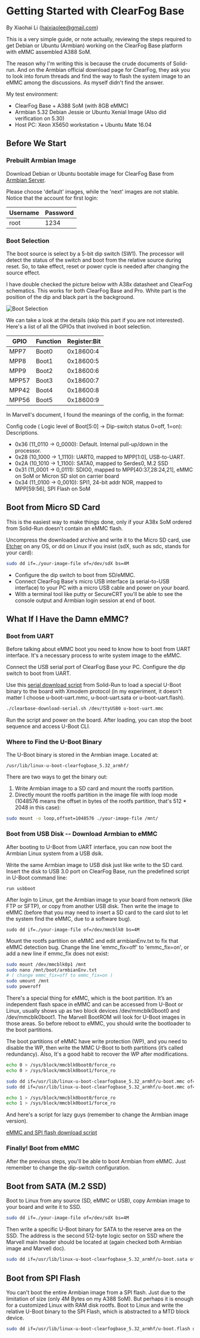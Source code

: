 # Getting Started with ClearFog Base

By Xiaohai Li (haixiaolee@gmail.com)

This is a very simple guide, or note actually, reviewing the steps required to get Debian or Ubuntu (Armbian) working on the ClearFog Base platform with eMMC assembled A388 SoM.

The reason why I'm writing this is because the crude documents of Solid-run. And on the Armbian official download page for ClearFog, they ask you to look into forum threads and find the way to flash the system image to an eMMC among the discussions. As myself didn't find the answer.

My test environment:

 - ClearFog Base + A388 SoM (with 8GB eMMC)
 - Armbian 5.32 Debian Jessie or Ubuntu Xenial Image (Also did verification on 5.30)
 - Host PC: Xeon X5650 workstation + Ubuntu Mate 16.04

## Before We Start

### Prebuilt Armbian Image

Download Debian or Ubuntu bootable image for ClearFog Base from [Armbian Server](https://dl.armbian.com/clearfogbase/). 

Please choose 'default' images, while the 'next' images are not stable. Notice that the account for first login:

|   Username    |   Password    |
|   ---         |   ---         |       
|   root        |   1234        |

### Boot Selection

The boot source is select by a 5-bit dip switch (SW1). The processor will detect the status of the switch and boot from the relative source during reset. So, to take effect, reset or power cycle is needed after changing the source effect.

I have double checked the picture below with A38x datasheet and ClearFog schematics. This works for both ClearFog Base and Pro. White part is the position of the dip and black part is the background.

![Boot Selection](../pic/clearfog_base_boot_sel.jpg?raw=true)

We can take a look at the details (skip this part if you are not interested). Here's a list of all the GPIOs that involved in boot selection.

|   GPIO        |   Function    |   Register:Bit    |
|   ---         |   ---         |   ---             |
|   MPP7        |   Boot0       |   0x18600:4       |
|   MPP8        |   Boot1       |   0x18600:5       |
|   MPP9        |   Boot2       |   0x18600:6       |
|   MPP57       |   Boot3       |   0x18600:7       |
|   MPP42       |   Boot4       |   0x18600:8       |
|   MPP56       |   Boot5       |   0x18600:9       |

In Marvell's document, I found the meanings of the config, in the format: 

Config code ( Logic level of Boot[5:0] -> Dip-switch status 0=off, 1=on): Descriptions.

- 0x36 (11_0110 -> 0_0000): Default. Internal pull-up/down in the processor.
- 0x28 (10_1000 -> 1_1110): UART0, mapped to MPP[1:0], USB-to-UART.
- 0x2A (10_1010 -> 1_1100): SATA0, mapped to Serdes0, M.2 SSD
- 0x31 (11_0001 -> 0_0111): SDIO0, mapped to MPP[40:37,28:24,21], eMMC on SoM or Micron SD slot on carrier board
- 0x34 (11_0100 -> 0_0010): SPI1, 24-bit addr NOR, mapped to MPP[59:56], SPI Flash on SoM

## Boot from Micro SD Card

This is the easiest way to make things done, only if your A38x SoM ordered from Solid-Run doesn't contain an eMMC flash.

Uncompress the downloaded archive and write it to the Micro SD card, use [Etcher](https://www.etcher.io/) on any OS, or dd on Linux if you insist (sdX, such as sdc, stands for your card):

```sh
sudo dd if=./your-image-file of=/dev/sdX bs=4M
```

 - Configure the dip switch to boot from SD/eMMC. 
 - Connect ClearFog Base's micro USB interface (a serial-to-USB interface) to your PC with a micro USB cable and power on your board. 
 - With a terminal tool like putty or SecureCRT you'll be able to see the console output and Armbian login session at end of boot.

## What If I Have the Damn eMMC?

### Boot from UART

Before talking about eMMC boot you need to know how to boot from UART interface. It's a necessary process to write system image to the eMMC.

Connect the USB serial port of ClearFog Base your PC. Configure the dip switch to boot from UART.

Use this [serial download script](https://github.com/nightseas/arm_applications/blob/master/script/clearfogbase-download-serial.sh) from Solid-Run to load a special U-Boot  binary to the board with Xmodem protocol (in my experiment, it doesn't matter I choose u-boot-uart.mmc, u-boot-uart.sata or u-boot-uart.flash). 

```sh
./clearbase-download-serial.sh /dev/ttyUSB0 u-boot-uart.mmc
```

Run the script and power on the board. After loading, you can stop the boot sequence and access U-Boot CLI.


### Where to Find the U-Boot Binary

The U-Boot binary is stored in the Armbian image. Located at:

```
/usr/lib/linux-u-boot-clearfogbase_5.32_armhf/
```

There are two ways to get the binary out:

 1. Write Armbian image to a SD card and mount the rootfs partition.
 2. Directly mount the rootfs partition in the image file with loop mode (1048576 means the offset in bytes of the rootfs partition, that's 512 * 2048 in this case):

```sh
sudo mount -o loop,offset=1048576 ./your-image-file /mnt/
```

### Boot from USB Disk -- Download Armbian to eMMC

After booting to U-Boot from UART interface, you can now boot the Armbian Linux system from a USB dsik.

Write the same Armbian image to USB disk just like write to the SD card. Insert the disk to USB 3.0 port on ClearFog Base, run the predefined script in U-Boot command line:

```
run usbboot
```

After login to Linux, get the Armbian image to your board from network (like FTP or SFTP), or copy from another USB disk. Then write the image to eMMC (before that you may need to insert a SD card to the card slot to let the system find the eMMC, due to a software bug).

```
sudo dd if=./your-image-file of=/dev/mmcblk0 bs=4M
```

Mount the rootfs partition on eMMC and edit armbianEnv.txt to fix that eMMC detection bug. Change the line 'emmc_fix=off' to 'emmc_fix=on', or add a new line if emmc_fix does not exist:

```sh
sudo mount /dev/mmcblk0p1 /mnt
sudo nano /mnt/boot/armbianEnv.txt
# ( change emmc_fix=off to emmc_fix=on )
sudo umount /mnt
sudo poweroff
```

There's a special thing for eMMC, which is the boot partition. It’s an independent flash space in eMMC and can be accessed from U-Boot or Linux, usually shows up as two block devices /dev/mmcblk0boot0 and /dev/mmcblk0boot1. The Marvell BootROM will look for U-Boot images in those areas. So before reboot to eMMC, you should write the bootloader to the boot partitions.

The boot partitions of eMMC have write protection (WP), and you need to disable the WP, then write the MMC U-Boot to both partitions (it’s called redundancy). Also, It's a good habit to recover the WP after modifications.

```sh
echo 0 > /sys/block/mmcblk0boot0/force_ro
echo 0 > /sys/block/mmcblk0boot1/force_ro

sudo dd if=/usr/lib/linux-u-boot-clearfogbase_5.32_armhf/u-boot.mmc of=/dev/mmcblk0boot0
sudo dd if=/usr/lib/linux-u-boot-clearfogbase_5.32_armhf/u-boot.mmc of=/dev/mmcblk0boot1

echo 1 > /sys/block/mmcblk0boot0/force_ro
echo 1 > /sys/block/mmcblk0boot1/force_ro
```

And here's a script for lazy guys (remember to change the Armbian image version).

[eMMC and SPI flash download script](https://github.com/nightseas/arm_applications/blob/master/script/clearfogbase-download-emmc-spi.sh)

### Finally! Boot from eMMC

After the previous steps, you'll be able to boot Armbian from eMMC. Just remember to change the dip-switch configuration.

## Boot from SATA (M.2 SSD)

Boot to Linux from any source (SD, eMMC or USB), copy Armbian image to your board and write it to SSD.  

```sh
sudo dd if=./your-image-file of=/dev/sdX bs=4M
```

Then write a specific U-Boot binary for SATA to the reserve area on the SSD. The address is the second 512-byte logic sector on SSD where the Marvell main header should be located at (again checked both Armbian image and Marvell doc).

```sh
sudo dd if=/usr/lib/linux-u-boot-clearfogbase_5.32_armhf/u-boot.sata of=/dev/sdX bs=512 seek=1
```

## Boot from SPI Flash

You can't boot the entire Armbian image from a SPI flash. Just due to the limitation of size (only 4M Bytes on my A388 SoM). But perhaps it is enough for a customized Linux with RAM disk rootfs.
Boot to Linux and write the relative U-Boot binary to the SPI Flash, which is abstracted to a MTD block device.

```sh
sudo dd if=/usr/lib/linux-u-boot-clearfogbase_5.32_armhf/u-boot.flash of=/dev/mtdblock0
```
